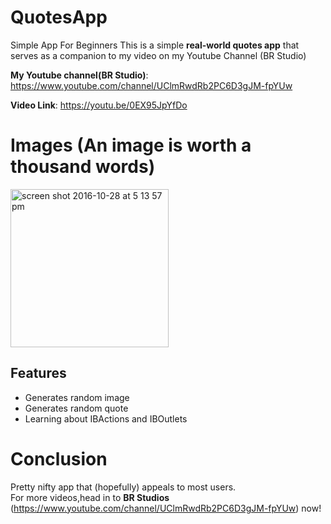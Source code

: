 # QuotesApp
Simple App For Beginners
This is a simple <b>real-world quotes app</b> that serves as a companion to my video on my Youtube Channel (BR Studio)

<b>My Youtube channel(BR Studio)</b>: https://www.youtube.com/channel/UClmRwdRb2PC6D3gJM-fpYUw

<b>Video Link</b>: https://youtu.be/0EX95JpYfDo

# Images (An image is worth a thousand words)

<img width="253" alt="screen shot 2016-10-28 at 5 13 57 pm" src="https://cloud.githubusercontent.com/assets/19306879/19801482/0058c624-9d32-11e6-8f53-c9e91f81f873.png">

## Features

<ul>
  <li>Generates random image</li>
  <li>Generates random quote</li>
  <li>Learning about IBActions and IBOutlets</li>
</ul>

# Conclusion

Pretty nifty app that (hopefully) appeals to most users. <br>
For more videos,head in to <b>BR Studios</b> (https://www.youtube.com/channel/UClmRwdRb2PC6D3gJM-fpYUw) now!
